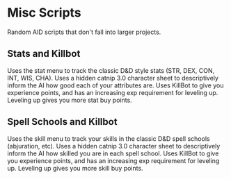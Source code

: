 # Misc Scripts
Random AID scripts that don't fall into larger projects.

## Stats and Killbot
Uses the stat menu to track the classic D&D style stats (STR, DEX, CON, INT, WIS, CHA).
Uses a hidden catnip 3.0 character sheet to descriptively inform the AI how good each of your attributes are.
Uses KillBot to give you experience points, and has an increasing exp requirement for leveling up. Leveling up gives you more stat buy points.  

## Spell Schools and Killbot
Uses the skill menu to track your skills in the classic D&D spell schools (abjuration, etc).
Uses a hidden catnip 3.0 character sheet to descriptively inform the AI how skilled you are in each spell school.
Uses KillBot to give you experience points, and has an increasing exp requirement for leveling up. Leveling up gives you more skill buy points. 
